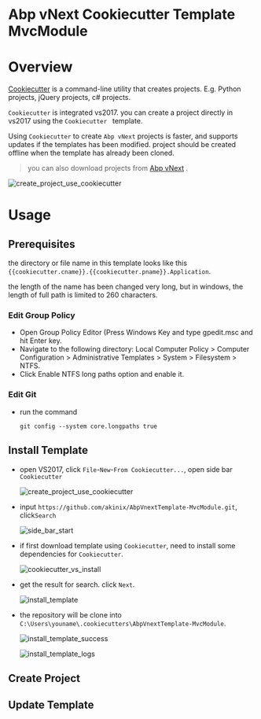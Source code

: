 # Abp vNext Cookiecutter Template MvcModule
# Overview

[Cookiecutter](https://github.com/audreyr/cookiecutter) is a command-line utility that creates projects. E.g. Python projects, jQuery projects, c# projects.

`Cookiecutter` is integrated vs2017. you can create a project directly in vs2017 using the `Cookiecutter ` template.

Using `Cookiecutter` to create `Abp vNext` projects is faster,  and supports updates if the templates has been modified. project should be created offline when the template has already been cloned.

> you can also download projects from [Abp vNext](Https://abp.io/) .



![create_project_use_cookiecutter](doc/img/create_project_use_cookiecutter.png)

# Usage

## Prerequisites

the directory or file name in this template looks like this `{{cookiecutter.cname}}.{{cookiecutter.pname}}.Application`.  

the length of the name has been changed very long, but in windows, the length of full path is limited to 260 characters.   

### Edit Group Policy

- Open Group Policy Editor (Press Windows Key and type gpedit.msc and hit Enter key.
- Navigate to the following directory:  Local Computer Policy > Computer Configuration > Administrative Templates > System > Filesystem > NTFS.
- Click Enable NTFS long paths option and enable it.

### Edit Git

- run the command

  ```shell
  git config --system core.longpaths true
  ```



## Install Template

- open VS2017,  click `File`-`New`-`From Cookiecutter...`,  open side bar  `Cookiecutter`

  ![create_project_use_cookiecutter](doc/img/create_project_use_cookiecutter.png)


- input `https://github.com/akinix/AbpVnextTemplate-MvcModule.git`, click`Search`

  ![side_bar_start](doc/img/side_bar_start.png)

- if first download template using `Cookiecutter`,  need to install some dependencies for `Cookiecutter`. 

  ![cookiecutter_vs_install](doc/img/cookiecutter_vs_install.png)

- get the result for search. click `Next`.

  ![install_template](doc/img/install_template.png)

- the repository will be clone into `C:\Users\youname\.cookiecutters\AbpVnextTemplate-MvcModule`.

  ![install_template_success](doc/img/install_template_success.png)

  ![install_template_logs](doc/img/install_template_logs.png)



## Create Project





## Update Template

